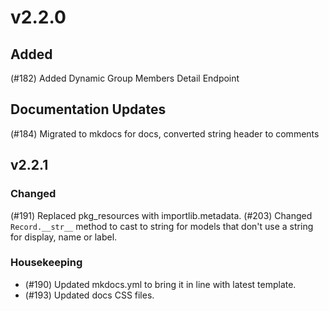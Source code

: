 # v2.2.0

## Added

(#182) Added Dynamic Group Members Detail Endpoint

## Documentation Updates

(#184) Migrated to mkdocs for docs, converted string header to comments

## v2.2.1

### Changed

(#191) Replaced pkg_resources with importlib.metadata.
(#203) Changed `Record.__str__` method to cast to string for models that don't use a string for display, name or label.

### Housekeeping

- (#190) Updated mkdocs.yml to bring it in line with latest template.
- (#193) Updated docs CSS files.
